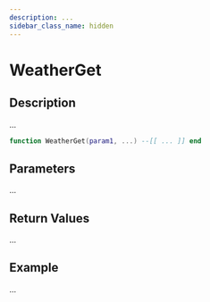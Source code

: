 ```yaml
---
description: ...
sidebar_class_name: hidden
---
```


# WeatherGet

## Description

...

```lua
function WeatherGet(param1, ...) --[[ ... ]] end
```

## Parameters

...

## Return Values

...

## Example

...

